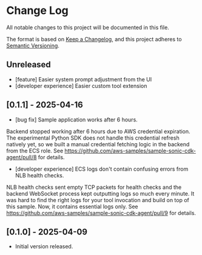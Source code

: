 # Change Log

All notable changes to this project will be documented in this file.

The format is based on [Keep a Changelog](https://keepachangelog.com/en/1.0.0/),
and this project adheres to [Semantic Versioning](https://semver.org/spec/v2.0.0.html).

## Unreleased

- [feature] Easier system prompt adjustment from the UI
- [developer experience] Easier custom tool extension

## [0.1.1] - 2025-04-16

- [bug fix] Sample application works after 6 hours.

Backend stopped working after 6 hours due to AWS credential expiration. The experimental Python SDK does not handle this credential refresh natively yet, so we built a manual credential fetching logic in the backend from the ECS role. See https://github.com/aws-samples/sample-sonic-cdk-agent/pull/8 for details.

- [developer experience] ECS logs don't contain confusing errors from NLB health checks.

NLB health checks sent empty TCP packets for health checks and the backend WebSocket process kept outputting logs so much every minute. It was hard to find the right logs for your tool invocation and build on top of this sample. Now, it contains essential logs only. See https://github.com/aws-samples/sample-sonic-cdk-agent/pull/9 for details.

## [0.1.0] - 2025-04-09

- Initial version released.
